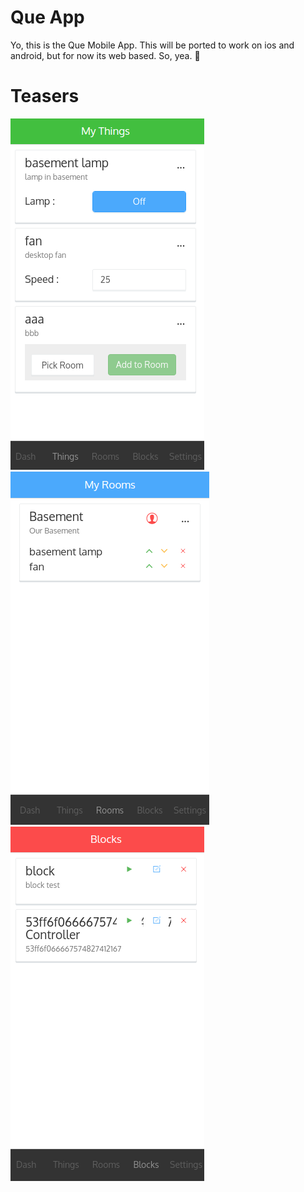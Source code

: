 Que App
===

Yo, this is the Que Mobile App. This will be ported to work on ios and android,
but for now its web based. So, yea. :cookie:

Teasers
===
![things page](img/things.png)
![rooms page](img/rooms.png)
![blocks page](img/blocks.png)
